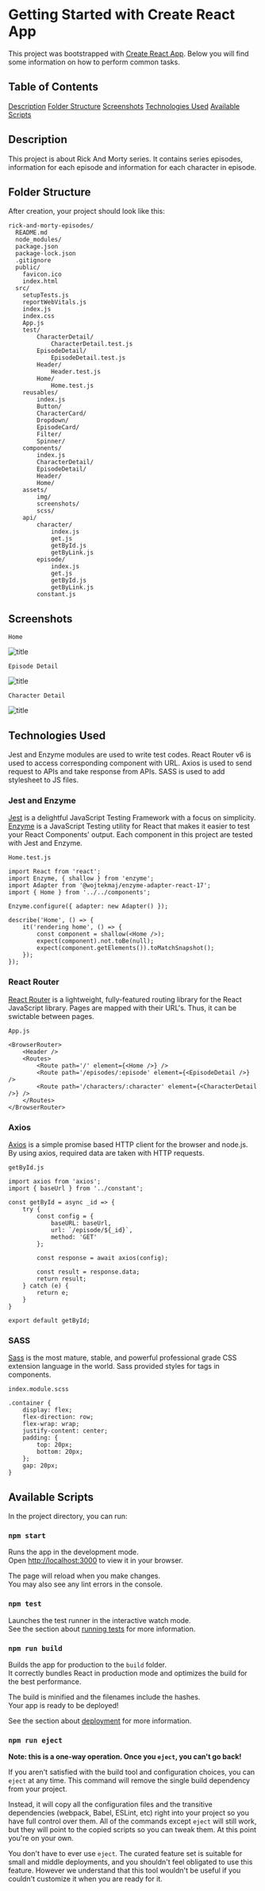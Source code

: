 # Getting Started with Create React App

This project was bootstrapped with [Create React App](https://github.com/facebook/create-react-app).
Below you will find some information on how to perform common tasks.

## Table of Contents

[Description](#desc)
[Folder Structure](#fs)
[Screenshots](#ss)
[Technologies Used](#tech)
[Available Scripts](#scripts)

<a name="desc"></a>
## Description

This project is about Rick And Morty series. It contains series episodes, information for each episode and information for each character in episode.

<a name="fs"></a>
## Folder Structure

After creation, your project should look like this:

```
rick-and-morty-episodes/
  README.md
  node_modules/
  package.json
  package-lock.json
  .gitignore
  public/
    favicon.ico
    index.html
  src/
    setupTests.js
    reportWebVitals.js
    index.js
    index.css
    App.js
    test/
        CharacterDetail/
            CharacterDetail.test.js
        EpisodeDetail/
            EpisodeDetail.test.js
        Header/
            Header.test.js
        Home/
            Home.test.js
    reusables/
        index.js
        Button/
        CharacterCard/
        Dropdown/
        EpisodeCard/
        Filter/
        Spinner/
    components/
        index.js
        CharacterDetail/
        EpisodeDetail/
        Header/
        Home/
    assets/
        img/
        screenshots/
        scss/
    api/
        character/
            index.js
            get.js
            getById.js
            getByLink.js
        episode/
            index.js
            get.js
            getById.js
            getByLink.js
        constant.js
```

<a name="ss"></a>
## Screenshots

`Home`

![title](./src/assets/screenshots/Home.png)

`Episode Detail`

![title](./src/assets/screenshots/EpisodeDetail.png)

`Character Detail`

![title](./src/assets/screenshots/CharacterDetail.png)

<a name="tech"></a>
## Technologies Used

Jest and Enzyme modules are used to write test codes. React Router v6 is used to access corresponding component with URL. Axios is used to send request to APIs and take response from APIs. SASS is used to add stylesheet to JS files.

### Jest and Enzyme

[Jest](https://jestjs.io/) is a delightful JavaScript Testing Framework with a focus on simplicity.
[Enzyme](https://enzymejs.github.io/enzyme/) is a JavaScript Testing utility for React that makes it easier to test your React Components' output.
Each component in this project are tested with Jest and Enzyme.

`Home.test.js`

```
import React from 'react';
import Enzyme, { shallow } from 'enzyme';
import Adapter from '@wojtekmaj/enzyme-adapter-react-17';
import { Home } from '../../components';

Enzyme.configure({ adapter: new Adapter() });

describe('Home', () => {
    it('rendering home', () => {
        const component = shallow(<Home />);
        expect(component).not.toBe(null);
        expect(component.getElements()).toMatchSnapshot();
    });
});
```

### React Router

[React Router](https://reactrouter.com/) is a lightweight, fully-featured routing library for the React JavaScript library.
Pages are mapped with their URL's. Thus, it can be swictable between pages.

`App.js`

```
<BrowserRouter>
    <Header />
    <Routes>
        <Route path='/' element={<Home />} />
        <Route path='/episodes/:episode' element={<EpisodeDetail />} />
        <Route path='/characters/:character' element={<CharacterDetail />} />
    </Routes>
</BrowserRouter>
```

### Axios

[Axios](https://axios-http.com/) is a simple promise based HTTP client for the browser and node.js.
By using axios, required data are taken with HTTP requests.

`getById.js`

```
import axios from 'axios';
import { baseUrl } from '../constant';

const getById = async _id => {
    try {
        const config = {
            baseURL: baseUrl,
            url: `/episode/${_id}`,
            method: 'GET'
        };

        const response = await axios(config);
        
        const result = response.data;
        return result;
    } catch (e) {
        return e;
    }
}

export default getById;
```

### SASS

[Sass](https://sass-lang.com/) is the most mature, stable, and powerful professional grade CSS extension language in the world.
Sass provided styles for tags in components.

`index.module.scss`

```
.container {
    display: flex;
    flex-direction: row;
    flex-wrap: wrap;
    justify-content: center;
    padding: {
        top: 20px;
        bottom: 20px;
    };
    gap: 20px;
}
```

<a name="scripts"></a>
## Available Scripts

In the project directory, you can run:

### `npm start`

Runs the app in the development mode.\
Open [http://localhost:3000](http://localhost:3000) to view it in your browser.

The page will reload when you make changes.\
You may also see any lint errors in the console.

### `npm test`

Launches the test runner in the interactive watch mode.\
See the section about [running tests](https://facebook.github.io/create-react-app/docs/running-tests) for more information.

### `npm run build`

Builds the app for production to the `build` folder.\
It correctly bundles React in production mode and optimizes the build for the best performance.

The build is minified and the filenames include the hashes.\
Your app is ready to be deployed!

See the section about [deployment](https://facebook.github.io/create-react-app/docs/deployment) for more information.

### `npm run eject`

**Note: this is a one-way operation. Once you `eject`, you can't go back!**

If you aren't satisfied with the build tool and configuration choices, you can `eject` at any time. This command will remove the single build dependency from your project.

Instead, it will copy all the configuration files and the transitive dependencies (webpack, Babel, ESLint, etc) right into your project so you have full control over them. All of the commands except `eject` will still work, but they will point to the copied scripts so you can tweak them. At this point you're on your own.

You don't have to ever use `eject`. The curated feature set is suitable for small and middle deployments, and you shouldn't feel obligated to use this feature. However we understand that this tool wouldn't be useful if you couldn't customize it when you are ready for it.